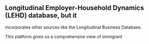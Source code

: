 ## Longitudinal Employer-Household Dynamics (LEHD) database, but it

incorporates other sources like the Longitudinal Business Database.

This platform gives us a comprehensive view of immigrant